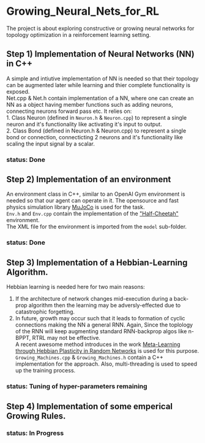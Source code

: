 # Growing_Neural_Nets_for_RL
The project is about exploring constructive or growing neural networks for topology optimization in a reinforcement learning setting.
## Step 1) Implementation of Neural Networks (NN) in C++ 
A simple and intiutive implementation of NN is needed so that their topology can be augmented later while learning and thier complete functionality is exposed.<br/>
Net.cpp & Net.h contain implementation of a NN, where one can create an NN as a object having member functions such as adding neurons, connecting neurons forward pass etc. It relies on:<br/>
        1. Class Neuron (defined in `Neuron.h` & `Neuron.cpp`) to represent a single neuron and it's functionality like activating it's input to output.<br/>
        2. Class Bond (defined in Neuron.h & Neuron.cpp) to represent a single bond or connection, connecticting 2 neurons and it's functionality like scaling the input             signal by a scalar.<br/>
### status: Done

## Step 2) Implementation of an environment
An environment class in C++, similar to an OpenAI Gym environment is needed so that our agent can operate in it.
The opensource and fast physics simulation library [MuJoCo](https://mujoco.org/) is used for the task.<br/>
`Env.h` and `Env.cpp` contain the implementation of the ["Half-Cheetah"](https://gym.openai.com/envs/HalfCheetah-v2/) environment.<br/>
 The XML file for the environment is imported from the `model` sub-folder.
### status: Done

## Step 3) Implementation of a Hebbian-Learning  Algorithm.
Hebbian learning is needed here for two main reasons:<br/>
1. If the architecture of network changes mid-execution during a back-prop algorithm then the learning may be adversly-effected due to catastrophic forgetting.</br>
2. In future, growth may occur such that it leads to formation of cyclic connections making the NN a general RNN. Again, Since the toplology of the RNN will keep            augmenting standard RNN-backprop algos like n-BPPT, RTRL may not be effective.</br>
A recent awesome method introduces in the work [Meta-Learning through Hebbian Plasticity in Random Networks](https://github.com/enajx/HebbianMetaLearning.git) is      used for this purpose. `Growing_Machines.cpp` & `Growing_Machines.h` contain a C++ implementation for the approach. Also, multi-threading is used to speed up the         training process.
### status: Tuning of hyper-parameters remaining

## Step 4) Implementation of some emperical Growing Rules.
### status: In Progress 

